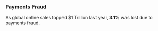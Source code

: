 ### Payments Fraud

As global online sales topped $1 Trillion last year, __3.1%__ was lost due to payments fraud.
